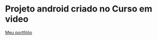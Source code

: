 # Projeto android criado no Curso em video
<a href="https://danielsilvaba.github.io/projeto-android/">Meu portfólio</a>

